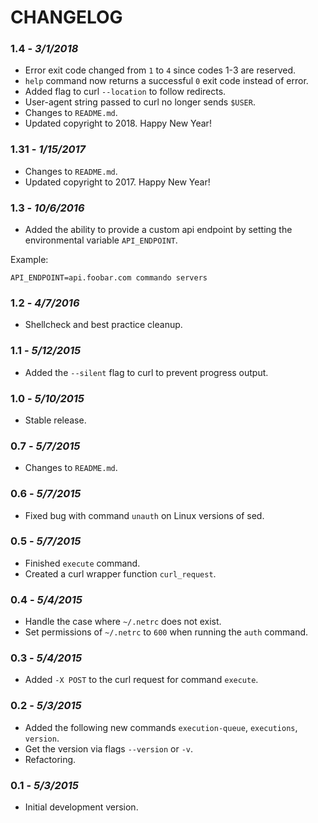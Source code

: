 CHANGELOG
=========

### 1.4 - *3/1/2018*
- Error exit code changed from `1` to `4` since codes 1-3 are reserved.
- `help` command now returns a successful `0` exit code instead of error.
- Added flag to curl `--location` to follow redirects.
- User-agent string passed to curl no longer sends `$USER`.
- Changes to `README.md`.
- Updated copyright to 2018. Happy New Year!
 
### 1.31 - *1/15/2017*
- Changes to `README.md`.
- Updated copyright to 2017. Happy New Year!

### 1.3 - *10/6/2016*
- Added the ability to provide a custom api endpoint by setting the environmental variable `API_ENDPOINT`.

Example:

````shell
API_ENDPOINT=api.foobar.com commando servers
````

### 1.2 - *4/7/2016*
- Shellcheck and best practice cleanup.

### 1.1 - *5/12/2015*
- Added the `--silent` flag to curl to prevent progress output.

### 1.0 - *5/10/2015*
- Stable release.

### 0.7 - *5/7/2015*
- Changes to `README.md`.

### 0.6 - *5/7/2015*
- Fixed bug with command `unauth` on Linux versions of sed.

### 0.5 - *5/7/2015*
- Finished `execute` command.
- Created a curl wrapper function `curl_request`.

### 0.4 - *5/4/2015*
- Handle the case where `~/.netrc` does not exist.
- Set permissions of `~/.netrc` to `600` when running the `auth` command.

### 0.3 - *5/4/2015*
- Added `-X POST` to the curl request for command `execute`.

### 0.2 - *5/3/2015*
- Added the following new commands `execution-queue`, `executions`, `version`.
- Get the version via flags `--version` or `-v`.
- Refactoring.

### 0.1 - *5/3/2015*
- Initial development version.
